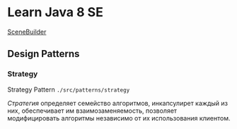 # Learn Java 8 SE

[SceneBuilder](https://gluonhq.com/products/scene-builder/)

## Design Patterns

### Strategy

Strategy Pattern `./src/patterns/strategy`

*Cтратегия* определяет семейство алгоритмов, инкапсулирет каждый из них, обеспечивает им взаимозаменяемость, позволяет модифицировать алгоритмы независимо от их использования клиентом.
